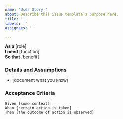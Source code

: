 ```yaml
---
name: 'User Story '
about: Describe this issue template's purpose here.
title: ''
labels: ''
assignees: ''

---
```


**As a** [role]  
**I need** [function]  
**So that** [benefit]  
       
### Details and Assumptions
* [document what you know]

### Acceptance Criteria  
       
```gherkin
Given [some context]
When [certain action is taken]
Then [the outcome of action is observed]
```
